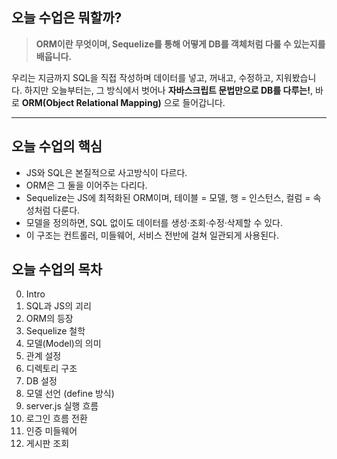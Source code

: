 ## 오늘 수업은 뭐할까?

> **ORM이란 무엇이며, Sequelize를 통해 어떻게 DB를 객체처럼 다룰 수 있는지를 배웁니다.**

우리는 지금까지 SQL을 직접 작성하며 데이터를 넣고, 꺼내고, 수정하고, 지워봤습니다.
하지만 오늘부터는, 그 방식에서 벗어나
**자바스크립트 문법만으로 DB를 다루는!**,
바로 **ORM(Object Relational Mapping)** 으로 들어갑니다.

---

## 오늘 수업의 핵심

- JS와 SQL은 본질적으로 사고방식이 다르다.
- ORM은 그 둘을 이어주는 다리다.
- Sequelize는 JS에 최적화된 ORM이며, 테이블 = 모델, 행 = 인스턴스, 컬럼 = 속성처럼 다룬다.
- 모델을 정의하면, SQL 없이도 데이터를 생성·조회·수정·삭제할 수 있다.
- 이 구조는 컨트롤러, 미들웨어, 서비스 전반에 걸쳐 일관되게 사용된다.

## 오늘 수업의 목차

0. Intro
1. SQL과 JS의 괴리
2. ORM의 등장
3. Sequelize 철학
4. 모델(Model)의 의미
5. 관계 설정
6. 디렉토리 구조
7. DB 설정
8. 모델 선언 (define 방식)
9. server.js 실행 흐름
10. 로그인 흐름 전환
11. 인증 미들웨어
12. 게시판 조회
